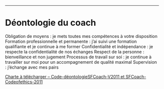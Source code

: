 ---
# Déontologie du coach

Obligation de moyens : je mets toutes mes compétences à votre disposition
Formation professionnelle et permanente : j’ai suivi une formation qualifiante et je continue à me former
Confidentialité et indépendance : je respecte la confidentialité de nos échanges
Respect de la personne : bienveillance et non jugement
Processus de travail sur soi : je continue à travailler sur moi pour un accompagnement de qualité maximal
Supervision : j’échange avec mes pairs

[Charte à télécharger – Code-déontologieSFCoach-V2011 et SFCoach-Codeofethics-2011](https://www.emccfrance.org/deontologie-coach-mentors/)
